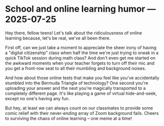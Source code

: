 # School and online learning humor — 2025-07-25

Hey there, fellow teens! Let's talk about the ridiculousness of online learning because, let's be real, we've all been there. 

First off, can we just take a moment to appreciate the sheer irony of having a "digital citizenship" class when half the time we're just trying to sneak in a quick TikTok session during math class? And don't even get me started on the awkward moments when your teacher forgets to turn off their mic and you get a front-row seat to all their mumbling and background noises.

And how about those online tests that make you feel like you've accidentally stumbled into the Bermuda Triangle of technology? One second you're uploading your answer and the next you're magically transported to a completely different page. It's like playing a game of virtual hide-and-seek, except no one's having any fun.

But hey, at least we can always count on our classmates to provide some comic relief with their never-ending array of Zoom background fails. Cheers to surviving the chaos of online learning – one meme at a time!